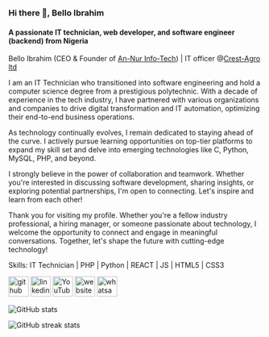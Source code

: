 ### Hi there 👋, Bello Ibrahim
#### A passionate IT technician, web developer, and software engineer (backend) from Nigeria
Bello Ibrahim (CEO & Founder of [An-Nur Info-Tech](https://an-nur-info-tech.com)) | IT officer @[Crest-Agro ltd](https://crest-agro.com/)  

I am an IT Technician who transitioned into software engineering and hold a computer science degree from a prestigious polytechnic. With a decade of experience in the tech industry, I have partnered with various organizations and companies to drive digital transformation and IT automation, optimizing their end-to-end business operations.

As technology continually evolves, I remain dedicated to staying ahead of the curve. I actively pursue learning opportunities on top-tier platforms to expand my skill set and delve into emerging technologies like C, Python, MySQL, PHP, and beyond.

I strongly believe in the power of collaboration and teamwork. Whether you're interested in discussing software development, sharing insights, or exploring potential partnerships, I'm open to connecting. Let's inspire and learn from each other!

Thank you for visiting my profile. Whether you're a fellow industry professional, a hiring manager, or someone passionate about technology, I welcome the opportunity to connect and engage in meaningful conversations. Together, let's shape the future with cutting-edge technology!

Skills: IT Technician | PHP | Python | REACT | JS | HTML5 | CSS3

<!-- - 🔭 I’m currently working on this page.  -->

<a href="https://github.com/Bello-Ibrahm" target="_blank"><img src="https://cdn.jsdelivr.net/npm/simple-icons@3.0.1/icons/github.svg" alt="github" height="40"></a>
<a href="https://www.linkedin.com/in/bello-ibrahim-9b7979259/" target="_blank"><img src="https://cdn.jsdelivr.net/npm/simple-icons@3.0.1/icons/linkedin.svg" alt="linkedin" height="40"></a>
<a href="https://www.youtube.com/channel/https://youtu.be/KhGWbt1dAKQ?si=vJX7rId9DxpPxpPJ" target="_blank"><img src="https://cdn.jsdelivr.net/npm/simple-icons@3.0.1/icons/youtube.svg" alt="YouTube" height="40"></a>
<a href="https://an-nur-info-tech.com/" target="_blank"><img src="https://cdn.jsdelivr.net/npm/simple-icons@3.0.1/icons/icloud.svg" alt="website" height="40"></a>
<a href="https://wa.me/message/Y3BQG6SHQEZRA1" target="_blank"><img src="https://cdn.jsdelivr.net/npm/simple-icons@3.0.1/icons/whatsapp.svg" alt="whatsapp" height="40"></a>

<!-- [<img src='https://cdn.jsdelivr.net/npm/simple-icons@3.0.1/icons/github.svg' alt='github' height='40'>](https://github.com/Bello-Ibrahm)  [<img src='https://cdn.jsdelivr.net/npm/simple-icons@3.0.1/icons/linkedin.svg' alt='linkedin' height='40'>](https://www.linkedin.com/in/https://www.linkedin.com/in/bello-ibrahim-9b7979259/)  [<img src='https://cdn.jsdelivr.net/npm/simple-icons@3.0.1/icons/youtube.svg' alt='YouTube' height='40'>](https://www.youtube.com/channel/https://youtu.be/KhGWbt1dAKQ?si=vJX7rId9DxpPxpPJ)  [<img src='https://cdn.jsdelivr.net/npm/simple-icons@3.0.1/icons/icloud.svg' alt='website' height='40'>](https://an-nur-info-tech.com/)  [<img src='https://cdn.jsdelivr.net/npm/simple-icons@3.0.1/icons/whatsapp.svg' alt='whatsapp' height='40'>](https://wa.me/message/Y3BQG6SHQEZRA1)   -->

![GitHub stats](https://github-readme-stats.vercel.app/api?username=Bello-Ibrahm&show_icons=true)  

![GitHub streak stats](https://streak-stats.demolab.com/?user=Bello-Ibrahm)  

